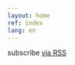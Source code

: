 ```yaml
---
layout: home
ref: index
lang: en
---
```


<div class="home">
  <p class="rss-subscribe">subscribe <a href="{{ "/feed.xml" | prepend: site.baseurl }}">via RSS</a></p>
</div>
